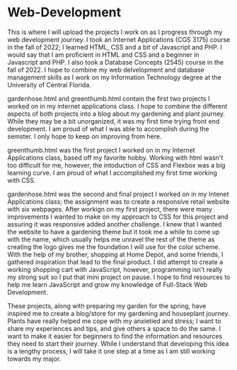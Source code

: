 # Web-Development
This is where I will upload the projects I work on as I progress through my web development journey. I took an Internet Applications (CGS 3175) course in the fall of 2022; I learned HTML, CSS and a bit of Javascript and PHP. I would say that I am proficient in HTML and CSS and a beginner in Javascript and PHP. I also took a Database Concepts (2545) course in the fall of 2022. I hope to combine my web delvelopment and database management skills as I work on my Information Technology degree at the University of Central Florida.

gardenhose.html and greenthumb.html contain the first two projects I worked on in my internet applications class. I hope to combine the different aspects of both projects into a blog about my gardening and plant journey. While they may be a bit unorganized, it was my first time trying front end development. I am proud of what I was able to accomplish during the semster. I only hope to keep on improving from here.

greenthumb.html was the first project I worked on in my Internet Applications class, based off my favorite hobby. Working with html wasn't too difficult for me, however, the intoduction of CSS and Flexbox was a big learning curve. I am proud of what I accomplished my first time working with CSS.

gardenhose.html was the second and final project I worked on in my Intenet Applications class; the assignment was to create a responsive retail website with six webpages. After workign on my first project, there were many improvements I wanted to make on my approach to CSS for this project and assuring it was responsive added another challenge. I knew that I wanted the website to have a gardening theme but it took me a while to come up with the name, which usually helps me unravel the rest of the theme as creating the logo gives me the foundation I will use for the color scheme. With the help of my brother, shopping at Home Depot, and some friends,  I gathered inspiration that lead to the final product. I did attempt to create a working shopping cart with JavaScript, however, programming isn't really my strong suit so I put that mini project on pause. I hope to find resources to help me learn JavaScript and grow my knowledge of Full-Stack Web Development.

These projects, along with preparing my garden for the spring, have inspired me to create a blog/store for my gardening and houseplant journey. Plants have really helped me cope with my anxietied and stress; I want to share my experiences and tips, and give others a space to do the same. I want to make it easier for beginners to find the information and resources they need to start their journey. While I understand that developing this idea is a lengthy process, I will take it one step at a time as I am still working towards my major.
